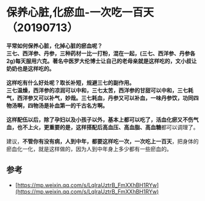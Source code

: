 # 保养心脏,化瘀血-一次吃一百天（20190713）

**平常如何保养心脏，化掉心脏的瘀血呢？**<br />**三七、西洋参、丹参，三种药材一比一打粉，混在一起，(****三七、西洋参、丹参各 2g****)每天服用六克。**著名中医罗大伦博士让自己的老母亲就是这样吃的，文小叔让奶奶也是这样吃的。<br /> <br />这样吃有什么好处呢？取长补短，规避三七的副作用。<br />三七温燥，西洋参的凉润可以中和，三七太苦，西洋参的甘甜可以中和，三七耗气，西洋参又可以补气，妙哉。三七耗血，丹参又可以补血，一味丹参饮，功同四物汤啊，四物汤是补血第一的千古名方啊。<br /> <br />这样配伍以后，**除了孕妇以及小孩子以外**，基本上都可以吃了，**活血化瘀又不伤气血，也不上火**，更重要的是，这样搭配后**高血压、高血脂、高血糖**都可以调理了。<br /> <br />建议，**不管你有没有病，人到中年，都要这样吃一次，一次吃上一百天**，把身体的瘀血化一化，就是这样做的，因为人到中年身上多少都有一些瘀血的。



<a name="Q8NlY"></a>
## 参考

- [https://mp.weixin.qq.com/s/LqlraUztrB_FmXXhBH1RYw](https://mp.weixin.qq.com/s/LqlraUztrB_FmXXhBH1RYw)
